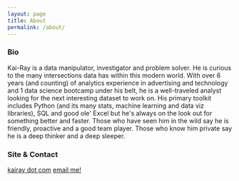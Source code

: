 ```yaml
---
layout: page
title: About
permalink: /about/
---
```


### Bio

Kai-Ray is a data manipulator, investigator and problem solver.  He is curious to the many intersections data has within this modern world.  With over 6 years (and counting) of analytics experience in advertising and technology and 1 data science bootcamp under his belt, he is a well-traveled analyst looking for the next interesting dataset to work on.  His primary toolkit includes Python (and its many stats, machine learning and data viz libraries), SQL and good ole' Excel but he's always on the look out for something better and faster.  Those who have seen him in the wild say he is friendly, proactive and a good team player.  Those who know him private say he is a deep thinker and a deep sleeper.

### Site & Contact
[kairay dot com](www.kairay.com)
[email me!](mailto:krw252@gmail.com)

